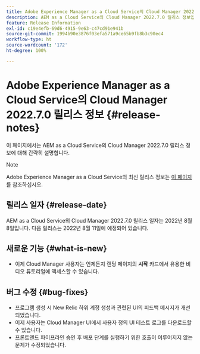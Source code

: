 ```yaml
---
title: Adobe Experience Manager as a Cloud Service의 Cloud Manager 2022.7.0 릴리스 정보
description: AEM as a Cloud Service의 Cloud Manager 2022.7.0 릴리스 정보입니다.
feature: Release Information
exl-id: c19e4efb-69d6-4915-9e63-c47cd91e941b
source-git-commit: 1994b90e3876f03efa571a9ce65b9fb8b3c90ec4
workflow-type: ht
source-wordcount: '172'
ht-degree: 100%

---
```


# Adobe Experience Manager as a Cloud Service의 Cloud Manager 2022.7.0 릴리스 정보 {#release-notes}

이 페이지에서는 AEM as a Cloud Service의 Cloud Manager 2022.7.0 릴리스 정보에 대해 간략히 설명합니다.

>[!NOTE]
>
>Adobe Experience Manager as a Cloud Service의 최신 릴리스 정보는 [이 페이지](/help/release-notes/release-notes-cloud/release-notes-current.md)를 참조하십시오.

## 릴리스 일자 {#release-date}

AEM as a Cloud Service의 Cloud Manager 2022.7.0 릴리스 일자는 2022년 8월 8일입니다. 다음 릴리스는 2022년 8월 11일에 예정되어 있습니다.

## 새로운 기능 {#what-is-new}

* 이제 Cloud Manager 사용자는 언제든지 랜딩 페이지의 **시작** 카드에서 유용한 비디오 튜토리얼에 액세스할 수 있습니다.

## 버그 수정 {#bug-fixes}

* 프로그램 생성 시 New Relic 하위 계정 생성과 관련된 UI의 피드백 메시지가 개선되었습니다.
* 이제 사용자는 Cloud Manager UI에서 사용자 정의 UI 테스트 로그를 다운로드할 수 있습니다.
* 프론트엔드 파이프라인 승인 후 배포 단계를 실행하기 위한 호출이 이루어지지 않는 문제가 수정되었습니다.
